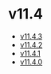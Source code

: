 # v11.4

- [v11.4.3](v11.4.3.ja.md)
- [v11.4.2](v11.4.2.ja.md)
- [v11.4.1](v11.4.1.ja.md)
- [v11.4.0](v11.4.0.ja.md)
